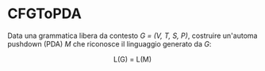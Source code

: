 # CFGToPDA

Data una grammatica libera da contesto *G = (V, T, S, P)*, costruire un'automa pushdown (PDA) *M* che riconosce il linguaggio generato da *G*:

<center>
L(G) = L(M)
</center>
